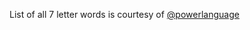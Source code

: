 List of all 7 letter words is courtesy of [@powerlanguage](https://github.com/powerlanguage/word-lists/blob/master/common-7-letter-words.txt)